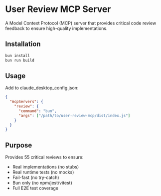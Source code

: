 # User Review MCP Server

A Model Context Protocol (MCP) server that provides critical code review feedback to ensure high-quality implementations.

## Installation

```bash
bun install
bun run build
```

## Usage

Add to claude_desktop_config.json:

```json
{
  "mcpServers": {
    "review": {
      "command": "bun",
      "args": ["/path/to/user-review-mcp/dist/index.js"]
    }
  }
}
```

## Purpose

Provides 55 critical reviews to ensure:
- Real implementations (no stubs)
- Real runtime tests (no mocks)
- Fail-fast (no try-catch)
- Bun only (no npm/jest/vitest)
- Full E2E test coverage
